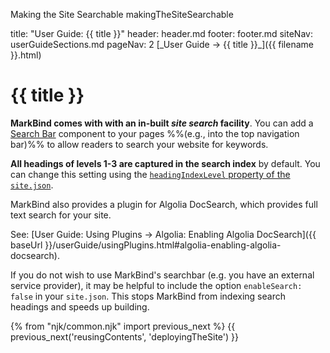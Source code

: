 <variable name="title" id="title">Making the Site Searchable</variable>
<variable name="filename">makingTheSiteSearchable</variable>

<frontmatter>
  title: "User Guide: {{ title }}"
  header: header.md
  footer: footer.md
  siteNav: userGuideSections.md
  pageNav: 2
</frontmatter>

<span id="link" class="d-none">
<md>[_User Guide → {{ title }}_]({{ filename }}.html)</md>
</span>

# {{ title }}

<span class="lead" id="overview">

**MarkBind comes with with an in-built _site search_ facility**. You can add a [Search Bar](usingComponents.html#search-bar) component to your pages %%(e.g., into the top navigation bar)%% to allow readers to search your website for keywords.
</span>

**All headings of levels 1-3 are captured in the search index** by default. You can change this setting using the [`headingIndexLevel` property of the `site.json`](siteConfiguration.html#headingindexinglevel).

<box type="info">

MarkBind also provides a plugin for Algolia DocSearch, which provides full text search for your site.

See: [User Guide: Using Plugins → Algolia: Enabling Algolia DocSearch]({{ baseUrl }}/userGuide/usingPlugins.html#algolia-enabling-algolia-docsearch).
</box>

<box type="warning">

If you do not wish to use MarkBind's searchbar (e.g. you have an external service provider), it may be helpful to include the option `enableSearch: false` in your `site.json`. This stops MarkBind from indexing search headings and speeds up building.
</box>

<include src="syntax/searchBars.mbdf" />
<include src="syntax/keywords.mbdf" />
<include src="syntax/indexing.mbdf" />

{% from "njk/common.njk" import previous_next %}
{{ previous_next('reusingContents', 'deployingTheSite') }}

